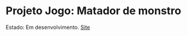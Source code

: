 # Projeto Jogo: Matador de monstro

Estado: Em desenvolvimento. [Site](https://giovane-f16.github.io/matador-de-monstro/)